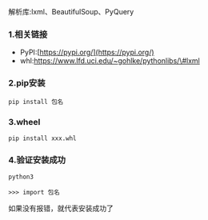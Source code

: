 解析库:lxml、BeautifulSoup、PyQuery

### 1.相关链接

* PyPI:[https://pypi.org/](https://pypi.org/)
* whl:https://www.lfd.uci.edu/~gohlke/pythonlibs/\#lxml

### 2.pip安装

```
pip install 包名
```

### 3.wheel

```
pip install xxx.whl
```

### 4.验证安装成功

```
python3

>>> import 包名
```

如果没有报错，就代表安装成功了

